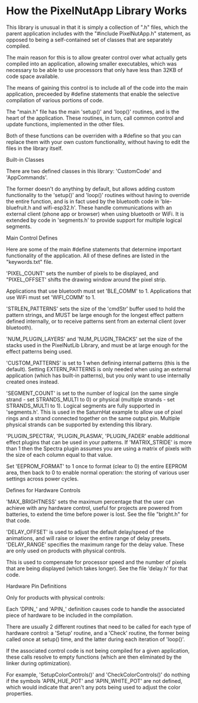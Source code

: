 How the PixelNutApp Library Works
===============================================================

This library is unusual in that it is simply a collection of ".h" files, which the parent application includes with the "#include PixelNutApp.h" statement, as opposed to being a self-contained set of classes that are separately compiled.

The main reason for this is to allow greater control over what actually gets compiled into an application, allowing smaller executables, which was necessary to be able to use processors that only have less than 32KB of code space available.

The means of gaining this control is to include all of the code into the main application, preceeded by #define statements that enable the selective compilation of various portions of code.

The "main.h" file has the main 'setup()' and 'loop()' routines, and is the heart of the application. These routines, in turn, call common control and update functions, implemented in the other files.

Both of these functions can be overriden with a #define so that you can replace them with your own custom functionality, without having to edit the files in the library itself.


Built-in Classes

There are two defined classes in this library: 'CustomCode' and 'AppCommands'.

The former doesn't do anything by default, but allows adding custom functionality to the 'setup()' and 'loop()' routines without having to override the entire function, and is in fact used by the bluetooth code in 'ble-bluefruit.h and wifi-esp32.h'. These handle communications with an external client (phone app or browser) when using bluetooth or WiFi. It is extended by code in 'segments.h' to provide support for multiple logical segments.


Main Control Defines

Here are some of the main #define statements that determine important functionality of the application. All of these defines are listed in the "keywords.txt" file.

'PIXEL_COUNT' sets the number of pixels to be displayed, and "PIXEL_OFFSET' shifts the drawing window around the pixel strip.

Applications that use bluetooth must set 'BLE_COMM' to 1. Applications that use WiFi must set 'WIFI_COMM' to 1.

'STRLEN_PATTERNS' sets the size of the 'cmdStr' buffer used to hold the pattern strings, and MUST be large enough for the longest effect pattern defined internally, or to receive patterns sent from an external client (over bluetooth).

'NUM_PLUGIN_LAYERS' and 'NUM_PLUGIN_TRACKS' set the size of the stacks used in the PixelNutLib Library, and must be at large enough for the effect patterns being used.

'CUSTOM_PATTERNS' is set to 1 when defining internal patterns (this is the default). Setting EXTERN_PATTERNS is only needed when using an external application (which has built-in patterns), but you only want to use internally created ones instead.

'SEGMENT_COUNT' is set to the number of logical (on the same single strand - set STRANDS_MULTI to 0) or physical (multiple strands - set STRANDS_MULTI to 1). Logical segments are fully supported in 'segments.h'. This is used in the SaturnHat example to allow use of pixel rings and a strand connected together on the same output pin. Multiple physical strands can be supported by extending this library.

'PLUGIN_SPECTRA', 'PLUGIN_PLASMA', 'PLUGIN_FADER' enable additional effect plugins that can be used in your patterns. If 'MATRIX_STRIDE' is more than 1 then the Spectra plugin assumes you are using a matrix of pixels with the size of each column equal to that value.

Set 'EEPROM_FORMAT' to 1 once to format (clear to 0) the entire EEPROM area, then back to 0 to enable normal operation: the storing of various user settings across power cycles.


Defines for Hardware Controls

'MAX_BRIGHTNESS' sets the maximum percentage that the user can achieve with any hardware control, useful for projects are powered from batteries, to extend the time before power is lost. See the file "bright.h" for that code.

'DELAY_OFFSET' is used to adjust the default delay/speed of the animations, and will raise or lower the entire range of delay presets. 'DELAY_RANGE' specifies the maximum range for the delay value. These are only used on products with physical controls.

This is used to compensate for processor speed and the number of pixels that are being displayed (which takes longer). See the file 'delay.h' for that code.


Hardware Pin Definitions

Only for products with physical controls:

Each 'DPIN_' and 'APIN_' definition causes code to handle the associated piece of hardware to be included in the compilation.

There are usually 2 different routines that need to be called for each type of hardware control: a 'Setup' routine, and a 'Check' routine, the former being called once at setup() time, and the latter during each iteration of 'loop()'.

If the associated control code is not being compiled for a given application, these calls resolve to empty functions (which are then eliminated by the linker during optimization).

For example, 'SetupColorControls()' and 'CheckColorControls()' do nothing if the symbols 'APIN_HUE_POT' and 'APIN_WHITE_POT' are not defined, which would indicate that aren't any pots being used to adjust the color properties.
